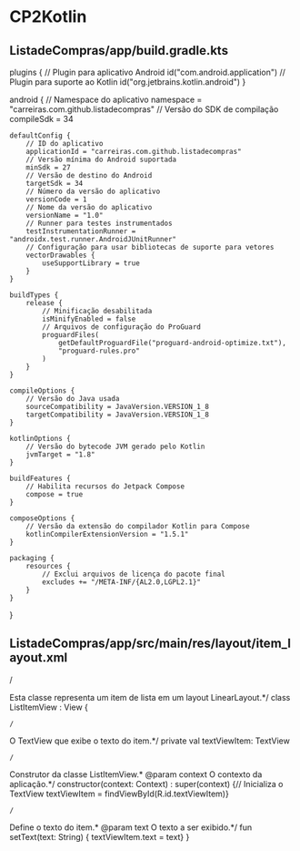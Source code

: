 # CP2Kotlin

## ListadeCompras/app/build.gradle.kts

plugins {
    // Plugin para aplicativo Android
    id("com.android.application")
    // Plugin para suporte ao Kotlin
    id("org.jetbrains.kotlin.android")
}

android {
    // Namespace do aplicativo
    namespace = "carreiras.com.github.listadecompras"
    // Versão do SDK de compilação
    compileSdk = 34

    defaultConfig {
        // ID do aplicativo
        applicationId = "carreiras.com.github.listadecompras"
        // Versão mínima do Android suportada
        minSdk = 27
        // Versão de destino do Android
        targetSdk = 34
        // Número da versão do aplicativo
        versionCode = 1
        // Nome da versão do aplicativo
        versionName = "1.0"
        // Runner para testes instrumentados
        testInstrumentationRunner = "androidx.test.runner.AndroidJUnitRunner"
        // Configuração para usar bibliotecas de suporte para vetores
        vectorDrawables {
            useSupportLibrary = true
        }
    }

    buildTypes {
        release {
            // Minificação desabilitada
            isMinifyEnabled = false
            // Arquivos de configuração do ProGuard
            proguardFiles(
                getDefaultProguardFile("proguard-android-optimize.txt"),
                "proguard-rules.pro"
            )
        }
    }

    compileOptions {
        // Versão do Java usada
        sourceCompatibility = JavaVersion.VERSION_1_8
        targetCompatibility = JavaVersion.VERSION_1_8
    }

    kotlinOptions {
        // Versão do bytecode JVM gerado pelo Kotlin
        jvmTarget = "1.8"
    }

    buildFeatures {
        // Habilita recursos do Jetpack Compose
        compose = true
    }

    composeOptions {
        // Versão da extensão do compilador Kotlin para Compose
        kotlinCompilerExtensionVersion = "1.5.1"
    }

    packaging {
        resources {
            // Exclui arquivos de licença do pacote final
            excludes += "/META-INF/{AL2.0,LGPL2.1}"
        }
    }
}


## ListadeCompras/app/src/main/res/layout/item_layout.xml

/
 
Esta classe representa um item de lista em um layout LinearLayout.*/
class ListItemView : View {

    /
     
O TextView que exibe o texto do item.*/
  private val textViewItem: TextView

    /
     
Construtor da classe ListItemView.*
@param context O contexto da aplicação.*/
constructor(context: Context) : super(context) {// Inicializa o TextView
    textViewItem = findViewById(R.id.textViewItem)}

    /
     
Define o texto do item.*
@param text O texto a ser exibido.*/
fun setText(text: String) {
    textViewItem.text = text}
}
